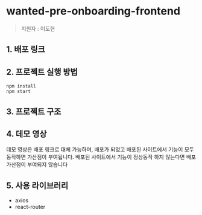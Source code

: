 # wanted-pre-onboarding-frontend

> 지원자 : 이도현

## 1. 배포 링크

## 2. 프로젝트 실행 방법
```
npm install
npm start
```

## 3. 프로젝트 구조


## 4. 데모 영상

데모 영상은 배포 링크로 대체 가능하며, 배포가 되었고 배포된 사이트에서 기능이 모두 동작하면 가산점이 부여됩니다.
배포된 사이트에서 기능이 정상동작 하지 않는다면 배포 가산점이 부여되지 않습니다

## 5. 사용 라이브러리
- axios
- react-router